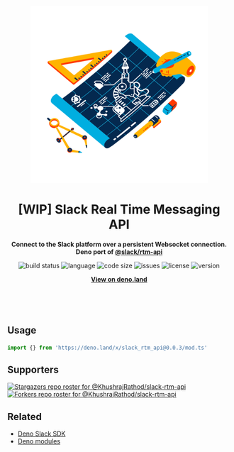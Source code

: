 <div align="center">
    <img src="assets/logo.svg" width="400" height="400" alt="blueprint illustration">
    <h1>[WIP] Slack Real Time Messaging API</h1>
    <p>
        <b>Connect to the Slack platform over a persistent Websocket connection. Deno port of <a href="https://www.npmjs.com/package/@slack/rtm-api">@slack/rtm-api</a></b>
    </p>
    <p>
        <img alt="build status" src="https://img.shields.io/github/workflow/status/KhushrajRathod/slack-rtm-api/Deno?label=checks" >
        <img alt="language" src="https://img.shields.io/github/languages/top/KhushrajRathod/slack-rtm-api" >
        <img alt="code size" src="https://img.shields.io/github/languages/code-size/KhushrajRathod/slack-rtm-api">
        <img alt="issues" src="https://img.shields.io/github/issues/KhushrajRathod/slack-rtm-api" >
        <img alt="license" src="https://img.shields.io/github/license/KhushrajRathod/slack-rtm-api">
        <img alt="version" src="https://img.shields.io/github/v/release/KhushrajRathod/slack-rtm-api">
    </p>
    <p>
        <b><a href="https://deno.land/x/slack_rtm_api">View on deno.land</a></b>
    </p>
    <br>
    <br>
    <br>
</div>

## Usage

```ts
import {} from 'https://deno.land/x/slack_rtm_api@0.0.3/mod.ts'
```

## Supporters

[![Stargazers repo roster for @KhushrajRathod/slack-rtm-api](https://reporoster.com/stars/KhushrajRathod/slack-rtm-api)](https://github.com/KhushrajRathod/slack-rtm-api/stargazers)
[![Forkers repo roster for @KhushrajRathod/slack-rtm-api](https://reporoster.com/forks/KhushrajRathod/slack-rtm-api)](https://github.com/KhushrajRathod/slack-rtm-api/network/members)

## Related

- [Deno Slack SDK](https://github.com/slack-deno/deno-slack-sdk)
- [Deno modules](https://github.com/KhushrajRathod/DenoModules)
